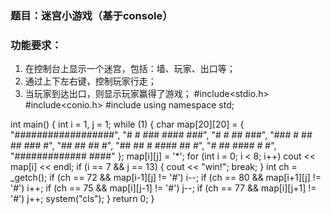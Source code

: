 ### 题目：迷宫小游戏（基于console）

### 功能要求：

1. 在控制台上显示一个迷宫，包括：墙、玩家、出口等；
1. 通过上下左右键，控制玩家行走；
1. 当玩家到达出口，则显示玩家赢得了游戏；
#include<stdio.h>
#include<conio.h>
#include<iostream>
using namespace std;

int main()
{
    int i = 1, j = 1;
    while (1)
    {
        char map[20][20] = { "##################",
                             "# # ###   #### ###",
                             "#   #       ## ###",
                             "### # ## ## ###  #",
                             "##    ##      ## #",
                             "## ## #  #### ## #",
                             "#    ##  #### #  #",
                             "############# ####" };
        map[i][j] = '*';
        for (int i = 0; i < 8; i++)
            cout << map[i] << endl;
        if (i == 7 && j == 13)
        {
            cout << "win!";
            break;
        }
        int ch = _getch();
        if (ch == 72 && map[i-1][j] != '#')
            i--;
        if (ch == 80 && map[i+1][j] != '#')
            i++;
        if (ch == 75 && map[i][j-1] != '#')
            j--;
        if (ch == 77 && map[i][j+1] != '#')
            j++;
        system("cls");
    }
        return 0;
}
